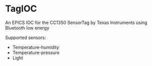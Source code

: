 # TagIOC
An EPICS IOC for the CC1350 SensorTag by Texas Instruments using Bluetooth low energy

Supported sensors:
- Temperature-humidity
- Temperature-pressure
- Light
